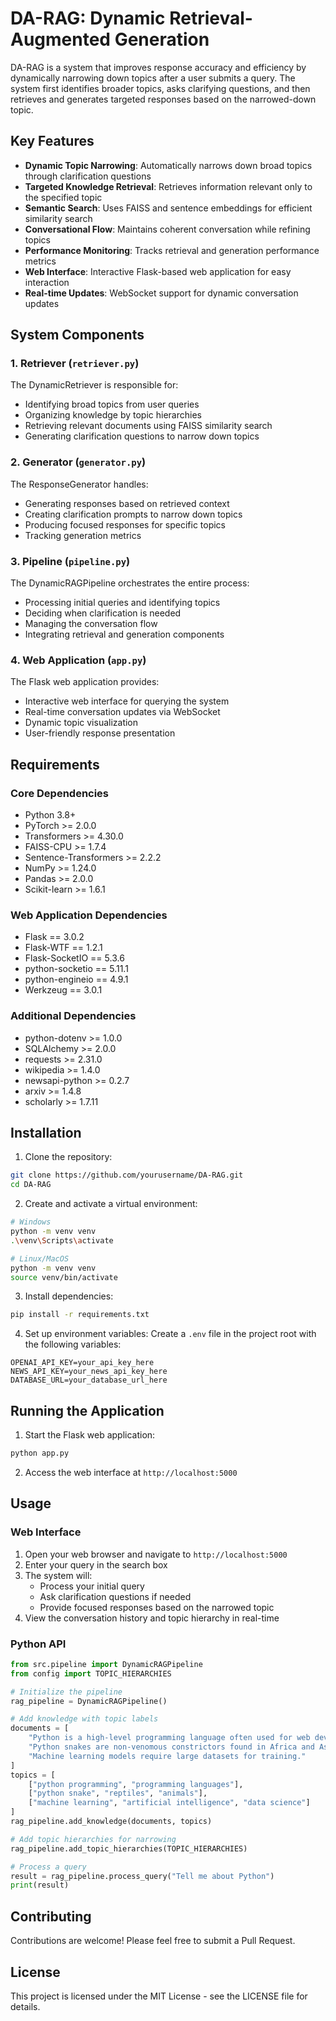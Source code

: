# DA-RAG: Dynamic Retrieval-Augmented Generation

DA-RAG is a system that improves response accuracy and efficiency by dynamically narrowing down topics after a user submits a query. The system first identifies broader topics, asks clarifying questions, and then retrieves and generates targeted responses based on the narrowed-down topic.

## Key Features

- **Dynamic Topic Narrowing**: Automatically narrows down broad topics through clarification questions
- **Targeted Knowledge Retrieval**: Retrieves information relevant only to the specified topic
- **Semantic Search**: Uses FAISS and sentence embeddings for efficient similarity search
- **Conversational Flow**: Maintains coherent conversation while refining topics
- **Performance Monitoring**: Tracks retrieval and generation performance metrics
- **Web Interface**: Interactive Flask-based web application for easy interaction
- **Real-time Updates**: WebSocket support for dynamic conversation updates

## System Components

### 1. Retriever (`retriever.py`)

The DynamicRetriever is responsible for:
- Identifying broad topics from user queries
- Organizing knowledge by topic hierarchies
- Retrieving relevant documents using FAISS similarity search
- Generating clarification questions to narrow down topics

### 2. Generator (`generator.py`)

The ResponseGenerator handles:
- Generating responses based on retrieved context
- Creating clarification prompts to narrow down topics
- Producing focused responses for specific topics
- Tracking generation metrics

### 3. Pipeline (`pipeline.py`)

The DynamicRAGPipeline orchestrates the entire process:
- Processing initial queries and identifying topics
- Deciding when clarification is needed
- Managing the conversation flow
- Integrating retrieval and generation components

### 4. Web Application (`app.py`)

The Flask web application provides:
- Interactive web interface for querying the system
- Real-time conversation updates via WebSocket
- Dynamic topic visualization
- User-friendly response presentation

## Requirements

### Core Dependencies
- Python 3.8+
- PyTorch >= 2.0.0
- Transformers >= 4.30.0
- FAISS-CPU >= 1.7.4
- Sentence-Transformers >= 2.2.2
- NumPy >= 1.24.0
- Pandas >= 2.0.0
- Scikit-learn >= 1.6.1

### Web Application Dependencies
- Flask == 3.0.2
- Flask-WTF == 1.2.1
- Flask-SocketIO == 5.3.6
- python-socketio == 5.11.1
- python-engineio == 4.9.1
- Werkzeug == 3.0.1

### Additional Dependencies
- python-dotenv >= 1.0.0
- SQLAlchemy >= 2.0.0
- requests >= 2.31.0
- wikipedia >= 1.4.0
- newsapi-python >= 0.2.7
- arxiv >= 1.4.8
- scholarly >= 1.7.11

## Installation

1. Clone the repository:
```bash
git clone https://github.com/yourusername/DA-RAG.git
cd DA-RAG
```

2. Create and activate a virtual environment:
```bash
# Windows
python -m venv venv
.\venv\Scripts\activate

# Linux/MacOS
python -m venv venv
source venv/bin/activate
```

3. Install dependencies:
```bash
pip install -r requirements.txt
```

4. Set up environment variables:
Create a `.env` file in the project root with the following variables:
```
OPENAI_API_KEY=your_api_key_here
NEWS_API_KEY=your_news_api_key_here
DATABASE_URL=your_database_url_here
```

## Running the Application

1. Start the Flask web application:
```bash
python app.py
```

2. Access the web interface at `http://localhost:5000`

## Usage

### Web Interface
1. Open your web browser and navigate to `http://localhost:5000`
2. Enter your query in the search box
3. The system will:
   - Process your initial query
   - Ask clarification questions if needed
   - Provide focused responses based on the narrowed topic
4. View the conversation history and topic hierarchy in real-time

### Python API
```python
from src.pipeline import DynamicRAGPipeline
from config import TOPIC_HIERARCHIES

# Initialize the pipeline
rag_pipeline = DynamicRAGPipeline()

# Add knowledge with topic labels
documents = [
    "Python is a high-level programming language often used for web development.",
    "Python snakes are non-venomous constrictors found in Africa and Asia.",
    "Machine learning models require large datasets for training."
]
topics = [
    ["python programming", "programming languages"],
    ["python snake", "reptiles", "animals"],
    ["machine learning", "artificial intelligence", "data science"]
]
rag_pipeline.add_knowledge(documents, topics)

# Add topic hierarchies for narrowing
rag_pipeline.add_topic_hierarchies(TOPIC_HIERARCHIES)

# Process a query
result = rag_pipeline.process_query("Tell me about Python")
print(result)
```

## Contributing

Contributions are welcome! Please feel free to submit a Pull Request.

## License

This project is licensed under the MIT License - see the LICENSE file for details.
